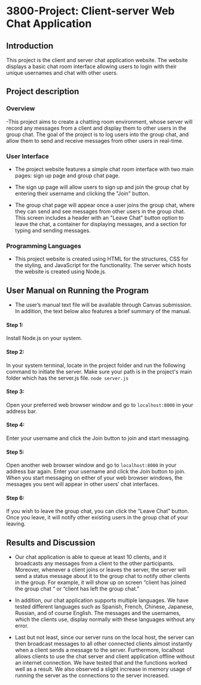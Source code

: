 # 3800-Project: Client-server Web Chat Application

## Introduction
This project is the client and server chat application website. The website displays a basic chat room interface allowing users to login with their unique usernames and chat with other users. 
## Project description
### Overview

-This project aims to create a chatting room environment, whose server will record any messages from a client and display them to other users in the group chat. The goal of the project is to log users into the group chat, and allow them to send and receive messages from other users in real-time.

### User Interface
- The project website features a simple chat room interface with two main pages: sign up page and group chat page. 

- The sign up page will allow users to sign up and join the group chat by entering their username and clicking the "Join" button. 

- The group chat page will appear once a user joins the group chat, where they can send and see messages from other users in the group chat. This screen includes a header with an "Leave Chat" button option to leave the chat, a container for displaying messages, and a section for typing and sending messages. 

### Programming Languages
- This project website is created using HTML for the structures, CSS for the styling, and JavaScript for the functionality. The server which hosts the website is created using Node.js.

## User Manual on Running the Program

- The user’s manual text file will be available through Canvas submission. In addition, the text below also features a brief summary of the manual.

#### Step 1: 
Install Node.js on your system.

#### Step 2: 
In your system terminal, locate in the project folder and run the following command to initiate the server. Make sure your path is in the project's main folder which has the server.js file.
`node server.js`  

#### Step 3: 
Open your preferred web browser window and go to `localhost:8000` in your address bar.

#### Step 4: 
Enter your username and click the Join button to join and start messaging.

#### Step 5: 
Open another web browser window and go to `localhost:8000` in your address bar again. Enter your username and click the Join button to join. When you start messaging on either of your web browser windows, the messages you sent will appear in other users’ chat interfaces.

#### Step 6: 
If you wish to leave the group chat, you can click the “Leave Chat” button. Once you leave, it will notify other existing users in the group chat of your leaving. 

## Results and Discussion
- Our chat application is able to queue at least 10 clients, and it broadcasts any messages from a client to the other participants. Moreover, whenever a client joins or leaves the server, the server will send a status message about it to the group chat to notify other clients in the group. For example, it will show up on screen “client has joined the group chat “ or “client has left the group chat.” 


- In addition, our chat application supports multiple languages. We have tested different languages such as Spanish, French, Chinese, Japanese, Russian, and of course English. The messages and the usernames, which the clients use, display normally with these languages without any error. 


- Last but not least, since our server runs on the local host, the server can then broadcast messages to all other connected clients almost instantly when a client sends a message to the server. Furthermore, localhost allows clients to use the chat server and client application offline without an internet connection. We have tested that and the functions worked well as a result. We also observed a slight increase in memory usage of running the server as the connections to the server increased. 

